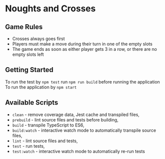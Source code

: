 # Noughts and Crosses

## Game Rules

- Crosses always goes first
- Players must make a move during their turn in one of the empty slots
- The game ends as soon as either player gets 3 in a row, or there are no empty slots left

## Getting Started

To run the test by `npm test`
run `npm run build` before running the application
To run the application by `npm start`

## Available Scripts

- `clean` - remove coverage data, Jest cache and transpiled files,
- `prebuild` - lint source files and tests before building,
- `build` - transpile TypeScript to ES6,
- `build:watch` - interactive watch mode to automatically transpile source files,
- `lint` - lint source files and tests,
- `test` - run tests,
- `test:watch` - interactive watch mode to automatically re-run tests
